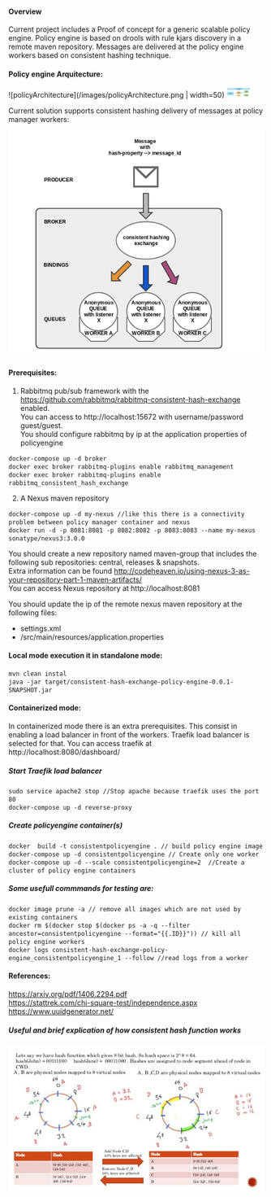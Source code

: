 #### Overview  

Current project includes a Proof of concept for a generic scalable policy engine.
Policy engine is based on drools with rule kjars discovery in a remote maven repository. 
Messages are delivered at the policy engine workers based on consistent hashing technique.

#### Policy engine Arquitecture:

![policyArchitecture](/images/policyArchitecture.png | width=50)
<img src="/images/policyArchitecture.png" width="48">

Current solution supports consistent hashing delivery of messages at policy manager workers:  

![consistenhashingpolicymanager](/images/consistenhashingpolicymanager.png)

#### Prerequisites:
1. Rabbitmq pub/sub framework with the https://github.com/rabbitmq/rabbitmq-consistent-hash-exchange enabled.  
You can access to http://localhost:15672 with username/password guest/guest.  
You should configure rabbitmq by ip at the application properties of policyengine  
```
docker-compose up -d broker
docker exec broker rabbitmq-plugins enable rabbitmq_management
docker exec broker rabbitmq-plugins enable rabbitmq_consistent_hash_exchange
```
2. A Nexus maven repository  
```
docker-compose up -d my-nexus //like this there is a connectivity problem between policy manager container and nexus
docker run -d -p 8081:8081 -p 8082:8082 -p 8083:8083 --name my-nexus sonatype/nexus3:3.0.0
```
You should create a new repository named  maven-group that includes the following sub repositories: central, releases & snapshots.  
Extra information can be found http://codeheaven.io/using-nexus-3-as-your-repository-part-1-maven-artifacts/  
You can access Nexus repository at http://localhost:8081  

You should update the ip of the remote nexus maven repository at the following files:  

* settings.xml
* /src/main/resources/application.properties


#### Local mode execution it in standalone mode:
```
mvn clean instal 
java -jar target/consistent-hash-exchange-policy-engine-0.0.1-SNAPSHOT.jar 
```

#### Containerized mode:
In containerized  mode there is an extra prerequisites. This consist in enabling a load balancer in front of the workers. Traefik load balancer is selected for that. You can access traefik at http://localhost:8080/dashboard/    

##### Start Traefik load balancer
```
sudo service apache2 stop //Stop apache because traefik uses the port 80
docker-compose up -d reverse-proxy 
```

##### Create policyengine container(s)
```
docker  build -t consistentpolicyengine . // build policy engine image
docker-compose up -d consistentpolicyengine // Create only one worker
docker-compose up -d --scale consistentpolicyengine=2  //Create a cluster of policy engine containers
```

##### Some usefull commmands for testing are:  
```docker images //fetch all docker images  
docker image prune -a // remove all images which are not used by existing containers  
docker rm $(docker stop $(docker ps -a -q --filter ancestor=consistentpolicyengine --format="{{.ID}}")) // kill all policy engine workers
docker logs consistent-hash-exchange-policy-engine_consistentpolicyengine_1 --follow //read logs from a worker
```  

#### References:
https://arxiv.org/pdf/1406.2294.pdf  
https://stattrek.com/chi-square-test/independence.aspx  
https://www.uuidgenerator.net/  

##### Useful and brief explication of how consistent hash function works  
![HashingRing](/images/hashring.jpg)
